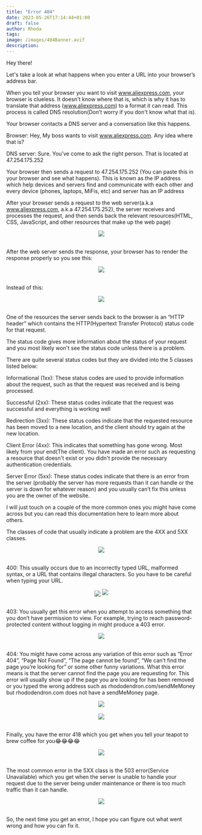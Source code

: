 ```yaml
---
title: "Error 404"
date: 2023-05-26T17:14:44+01:00
draft: false
author: Rhoda
tags:
image: /images/404Banner.avif
description:
---
```


Hey there!

Let's take a look at what happens when you enter a URL into your browser’s address bar.

When you tell your browser you want to visit www.aliexpress.com, your browser is clueless. It doesn't know where that is, which is why it has to translate that address (www.aliexpress.com) to a format it can read. This process is called DNS resolution(Don’t worry if you don't know what that is).

Your browser contacts a DNS server and a conversation like this happens.

Browser: Hey, My boss wants to visit www.aliexpress.com. Any idea where that is?

DNS server: Sure. You’ve come to ask the right person. That is located at 47.254.175.252

Your browser then sends a request to 47.254.175.252 (You can paste this in your browser and see what happens). This is known as the IP address which help devices and servers find and communicate with each other and every device (phones, laptops, MiFis, etc) and server has an IP address

After your browser sends a request to the web server(a.k.a www.aliexpress.com, a.k.a  47.254.175.252),  the server receives and processes the request, and then sends back the relevant resources(HTML, CSS, JavaScript, and other resources that make up the web page)

<!-- An  Image -->  
<div align="center">
    <img src=/images/4041.webp>
</div>

 <br>  


After the web server sends the response, your browser has to render the response properly so you see this:

<!-- An  Image -->  

<div align="center">
    <img src=/images/4042.webp>
</div>

 <br>  

Instead of this:

<!-- An  Image -->  

<div align="center">
    <img src=/images/4043.webp>
</div>

 <br>  

One of the resources the server sends back to the browser is an “HTTP header” which contains the HTTP(Hypertext Transfer Protocol) status code for that request.

The status code gives more information about the status of your request and you most likely won't see the status code unless there is a problem.

There are quite several status codes but they are divided into the 5 classes listed below:

Informational (1xx): These status codes are used to provide information about the request, such as that the request was received and is being processed.

Successful (2xx): These status codes indicate that the request was successful and everything is working well

Redirection (3xx): These status codes indicate that the requested resource has been moved to a new location, and the client should try again at the new location.

Client Error (4xx): This indicates that something has gone wrong. Most likely from your end(The client). You have made an error such as requesting a resource that doesn't exist or you didn't provide the necessary authentication credentials. 

Server Error (5xx): These status codes indicate that there is an error from the server (probably the server has more requests than it can handle or the server is down for whatever reason) and you usually can’t fix this unless you are the owner of the website.

I will just touch on a  couple of the more common ones you might have come across but you can read this documentation here to learn more about others.

The classes of code that usually indicate a problem are the 4XX and 5XX classes.

<!-- An  Image -->  

<div align="center">
    <img src=/images/4044.webp>
</div>

 <br>  


400: This usually occurs due to an incorrectly typed URL, malformed syntax, or a URL that contains illegal characters. So you have to be careful when typing your URL.

<!-- An  Image -->  

<div align="center">
    <img src=/images/4045<div align="center">
    <img src=/images/4041.webp>
</div>

 <br>  



403: You usually get this error when you attempt to access something that you don’t have permission to view. For example, trying to reach password-protected content without logging in might produce a 403 error.

<!-- An Image -->

<div align="center">
    <img src=/images/4046.webp>
</div>

 <br>  


404: You might have come across any variation of this error such as  “Error 404”, “Page Not Found”, “The page cannot be found”, “We can’t find the page you’re looking for” or some other funny variations. What this error means is that the server cannot find the page you are requesting for. This error will usually show up if the page you are looking for has been removed or you typed the wrong address such as rhododendron.com/sendMeMoney but rhododendron.com does not have a sendMeMoney page.

<!-- 2  Images -->  

<div align="center">
    <img src=/images/4047.webp>
</div>

 <br>  

<div align="center">
    <img src=/images/4048.webp>
</div>

 <br>  


Finally, you have the error 418 which you get when you tell your teapot to brew coffee for you😂😂😂😂

<!-- An  Image -->  

<div align="center">
    <img src=/images/4049.webp>
</div>

 <br>  

The most common error in the 5XX class is the 503 error(Service Unavailable) which you get when the server is unable to handle your request due to the server being under maintenance or there is too much traffic than it can handle.

<!-- An  Image -->  

<div align="center">
    <img src=/images/40410.webp>
</div>

 <br>  

So, the next time you get an error, I hope you can figure out what went wrong and how you can fix it.